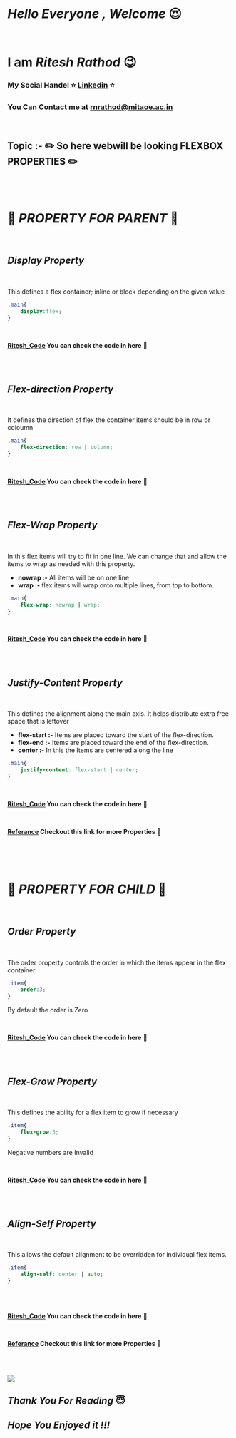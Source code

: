 # ***Hello Everyone , Welcome*** :heart_eyes:

<br>

# **I am ***Ritesh Rathod***** :wink:
### My Social Handel :star:  [Linkedin](https://www.linkedin.com/in/ritesh-rathod-26054a183/) :star:
### You Can Contact me at rnrathod@mitaoe.ac.in

<br>

## Topic :- :pencil2: So here webwill be looking **FLEXBOX PROPERTIES** :pencil2:

<br>

<br>

# :wrench: ***PROPERTY FOR PARENT*** :wrench:
<br>

## *Display Property*

<br>

This defines a flex container; inline or block depending on the given value

```css
.main{
    display:flex;
}
```
<br>


**[Ritesh_Code](Code/Ritesh_WD_Properties_Code.md)
You can check the code in here** :link:


<br> 

<br>

## *Flex-direction Property*

<br>

It defines the direction of flex the container items should be in row or coloumn

```css
.main{
    flex-direction: row | column;
}
```
<br>

**[Ritesh_Code](Code/Ritesh_WD_Properties_Code.md)
You can check the code in here** :link:

<br>

<br>

## *Flex-Wrap Property*

<br>

In this flex items will try to fit in one line. We can change that and allow the items to wrap as needed with this property.

- **nowrap :-** All items will be on one line
- **wrap :-**  flex items will wrap onto multiple lines, from top to bottom.

```css
.main{
    flex-wrap: nowrap | wrap;
}
```
<br>

**[Ritesh_Code](Code/Ritesh_WD_Properties_Code.md)
You can check the code in here** :link:

<br>

<br>

## *Justify-Content Property*

<br>

This defines the alignment along the main axis. It helps distribute extra free space that is leftover 

- **flex-start :-** Items are placed toward the start of the flex-direction.
- **flex-end :-** Items are placed toward the end of the flex-direction.
- **center :-** In this the Items are centered along the line

```css
.main{
    justify-content: flex-start | center;
}
```
<br>

**[Ritesh_Code](Code/Ritesh_WD_Properties_Code.md)
You can check the code in here** :link:

<br>


**[Referance]("https://css-tricks.com/snippets/css/a-guide-to-flexbox/") Checkout this link for more Properties** :link:

<br>

<br>

<br>


# :wrench: ***PROPERTY FOR CHILD*** :wrench:

<br>


## *Order Property*

<br>


The order property controls the order in which the items appear in the flex container.

```css
.item{
    order:3;
}
```
By default the order is Zero

<br>


**[Ritesh_Code](Code/Ritesh_WD_Properties_Code.md)
You can check the code in here** :link:

<br>

<br>


## *Flex-Grow Property*

<br>


This defines the ability for a flex item to grow if necessary

```css
.item{
    flex-grow:3;
}
```
Negative numbers are Invalid

<br>


**[Ritesh_Code](Code/Ritesh_WD_Properties_Code.md)
You can check the code in here** :link:

<br>

<br>

## *Align-Self Property*

<br>


This allows the default alignment to be overridden for individual flex items.

```css
.item{
    align-self: center | auto;
}
```

<br>

<br>

**[Ritesh_Code](Code/Ritesh_WD_Properties_Code.md)
You can check the code in here** :link:

<br>


**[Referance]("https://css-tricks.com/snippets/css/a-guide-to-flexbox/") Checkout this link for more Properties** :link:

<br>

<br>


<a href="google.com"><img src="https://icons8.com/vue-static/landings/animated-icons-new/icons/color/linkedin-circled-shake/linkedin-circled-shake_192.gif"></a>

## ***Thank You For Reading*** :innocent:
## ***Hope You Enjoyed it !!!***

